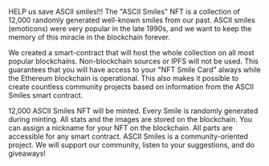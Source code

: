 HELP us save ASCII smiles!!!
The "ASCII Smiles" NFT is a collection of 12,000 randomly generated well-known smiles from our past. ASCII smiles (emoticons) were very popular in the late 1990s, and we want to keep the memory of this miracle in the blockchain forever.

We created a smart-contract that will host the whole collection on all most popular blockchains. Non-blockchain sources or IPFS will not be used. This guarantees that you will have access to your "NFT Smile Card" always while the Ethereum blockchain is operational. This also makes it possible to create countless community projects based on information from the ASCII Smiles smart contract.

12,000 ASCII Smiles NFT will be minted.
Every Smile is randomly generated during minting.
All stats and the images are stored on the blockchain.
You can assign a nickname for your NFT on the blockchain.
All parts are accessible for any smart contract.
ASCII Smiles is a community-oriented project. We will support our community, listen to your suggestions, and do giveaways!
